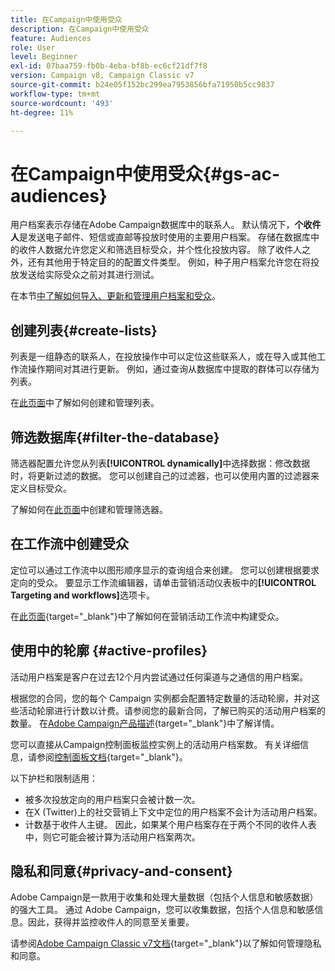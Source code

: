 ```yaml
---
title: 在Campaign中使用受众
description: 在Campaign中使用受众
feature: Audiences
role: User
level: Beginner
exl-id: 07baa759-fb0b-4eba-bf8b-ec6cf21df7f8
version: Campaign v8, Campaign Classic v7
source-git-commit: b24e05f152bc299ea7953856bfa71950b5cc9837
workflow-type: tm+mt
source-wordcount: '493'
ht-degree: 11%

---
```



# 在Campaign中使用受众{#gs-ac-audiences}

用户档案表示存储在Adobe Campaign数据库中的联系人。 默认情况下，**个收件人**&#x200B;是发送电子邮件、短信或直邮等投放时使用的主要用户档案。 存储在数据库中的收件人数据允许您定义和筛选目标受众，并个性化投放内容。 除了收件人之外，还有其他用于特定目的的配置文件类型。 例如，种子用户档案允许您在将投放发送给实际受众之前对其进行测试。

在本节[中了解如何导入、更新和管理用户档案和受众](../audiences/gs-audiences.md)。

## 创建列表{#create-lists}

列表是一组静态的联系人，在投放操作中可以定位这些联系人，或在导入或其他工作流操作期间对其进行更新。 例如，通过查询从数据库中提取的群体可以存储为列表。

在[此页面](../audiences/create-audiences.md)中了解如何创建和管理列表。

## 筛选数据库{#filter-the-database}

筛选器配置允许您从列表&#x200B;**[!UICONTROL dynamically]**&#x200B;中选择数据：修改数据时，将更新过滤的数据。 您可以创建自己的过滤器，也可以使用内置的过滤器来定义目标受众。

了解如何在[此页面](../audiences/create-filters.md)中创建和管理筛选器。

## 在工作流中创建受众

定位可以通过工作流中以图形顺序显示的查询组合来创建。 您可以创建根据要求定向的受众。 要显示工作流编辑器，请单击营销活动仪表板中的&#x200B;**[!UICONTROL Targeting and workflows]**&#x200B;选项卡。

在[此页面](https://experienceleague.adobe.com/docs/campaign/automation/campaign-orchestration/marketing-campaign-target.html?lang=zh-Hans){target="_blank"}中了解如何在营销活动工作流中构建受众。


## 使用中的轮廓 {#active-profiles}

活动用户档案是客户在过去12个月内尝试通过任何渠道与之通信的用户档案。

根据您的合同，您的每个 Campaign 实例都会配置特定数量的活动轮廓，并对这些活动轮廓进行计数以计费。请参阅您的最新合同，了解已购买的活动用户档案的数量。 在[Adobe Campaign产品描述](https://helpx.adobe.com/cn/legal/product-descriptions/adobe-campaign-managed-cloud-services.html){target="_blank"}中了解详情。

您可以直接从Campaign控制面板监控实例上的活动用户档案数。 有关详细信息，请参阅[控制面板文档](https://experienceleague.adobe.com/docs/control-panel/using/performance-monitoring/active-profiles-monitoring.html){target="_blank"}。


以下护栏和限制适用：

* 被多次投放定向的用户档案只会被计数一次。
* 在X (Twitter)上的社交营销上下文中定位的用户档案不会计为活动用户档案。
* 计数基于收件人主键。 因此，如果某个用户档案存在于两个不同的收件人表中，则它可能会被计算为活动用户档案两次。

## 隐私和同意{#privacy-and-consent}

Adobe Campaign是一款用于收集和处理大量数据（包括个人信息和敏感数据）的强大工具。 通过 Adobe Campaign，您可以收集数据，包括个人信息和敏感信息。因此，获得并监控收件人的同意至关重要。

请参阅[Adobe Campaign Classic v7文档](https://experienceleague.adobe.com/docs/campaign-classic/using/getting-started/privacy/privacy-and-recommendations.html?lang=zh-Hans){target="_blank"}以了解如何管理隐私和同意。


